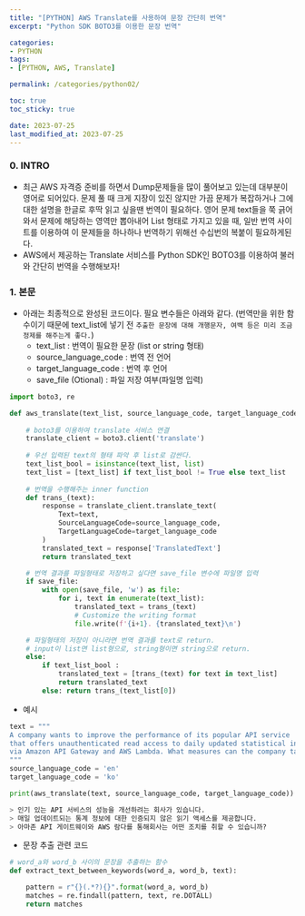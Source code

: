 ```yaml
---
title: "[PYTHON] AWS Translate를 사용하여 문장 간단히 번역"
excerpt: "Python SDK BOTO3를 이용한 문장 번역"

categories:
- PYTHON
tags:
- [PYTHON, AWS, Translate]

permalink: /categories/python02/

toc: true
toc_sticky: true

date: 2023-07-25
last_modified_at: 2023-07-25
---
```


### 0. INTRO
- 최근 AWS 자격증 준비를 하면서 Dump문제들을 많이 풀어보고 있는데 대부분이 영어로 되어있다. 문제 풀 때 크게 지장이 있진 않지만 가끔 문제가 복잡하거나 그에 대한 설명을 한글로 후딱 읽고 싶을땐 번역이 필요하다. 영어 문제 text들을 쭉 긁어와서 문제에 해당하는 영역만 뽑아내어 List 형태로 가지고 있을 때, 일반 번역 사이트를 이용하여 이 문제들을 하나하나 번역하기 위해선 수십번의 복붙이 필요하게된다. 
- AWS에서 제공하는 Translate 서비스를 Python SDK인 BOTO3를 이용하여 불러와 간단히 번역을 수행해보자!

### 1. 본문
- 아래는 최종적으로 완성된 코드이다. 필요 변수들은 아래와 같다. (번역만을 위한 함수이기 때문에 text_list에 넣기 전 `추출한 문장에 대해 개행문자, 여백 등은 미리 조금 정제를 해주는게 좋다.`)
  - text_list : 번역이 필요한 문장 (list or string 형태)
  - source_language_code : 번역 전 언어
  - target_language_code : 번역 후 언어
  - save_file (Otional) : 파일 저장 여부(파일명 입력)

```python
import boto3, re

def aws_translate(text_list, source_language_code, target_language_code, save_file:bool=False):
    
    # boto3를 이용하여 translate 서비스 연결
    translate_client = boto3.client('translate')
    
    # 우선 입력된 text의 형태 파악 후 list로 감싼다.
    text_list_bool = isinstance(text_list, list)
    text_list = [text_list] if text_list_bool != True else text_list
    
    # 번역을 수행해주는 inner function
    def trans_(text):
        response = translate_client.translate_text(
            Text=text,
            SourceLanguageCode=source_language_code,
            TargetLanguageCode=target_language_code
        )
        translated_text = response['TranslatedText']
        return translated_text

    # 번역 결과를 파일형태로 저장하고 싶다면 save_file 변수에 파일명 입력
    if save_file:
        with open(save_file, 'w') as file:
            for i, text in enumerate(text_list):
                translated_text = trans_(text)
                # Customize the writing format
                file.write(f'{i+1}. {translated_text}\n')

    # 파일형태의 저장이 아니라면 번역 결과를 text로 return.
    # input이 list면 list형으로, string형이면 string으로 return.
    else: 
        if text_list_bool :
            translated_text = [trans_(text) for text in text_list]
            return translated_text
        else: return trans_(text_list[0])
```

- 예시

```python
text = """
A company wants to improve the performance of its popular API service 
that offers unauthenticated read access to daily updated statistical information 
via Amazon API Gateway and AWS Lambda. What measures can the company take?
"""
source_language_code = 'en'
target_language_code = 'ko'

print(aws_translate(text, source_language_code, target_language_code))

> 인기 있는 API 서비스의 성능을 개선하려는 회사가 있습니다. 
> 매일 업데이트되는 통계 정보에 대한 인증되지 않은 읽기 액세스를 제공합니다. 
> 아마존 API 게이트웨이와 AWS 람다를 통해회사는 어떤 조치를 취할 수 있습니까?
```

- 문장 추출 관련 코드

```python
# word_a와 word_b 사이의 문장을 추출하는 함수
def extract_text_between_keywords(word_a, word_b, text):

    pattern = r"{}(.*?){}".format(word_a, word_b)
    matches = re.findall(pattern, text, re.DOTALL)
    return matches
```


